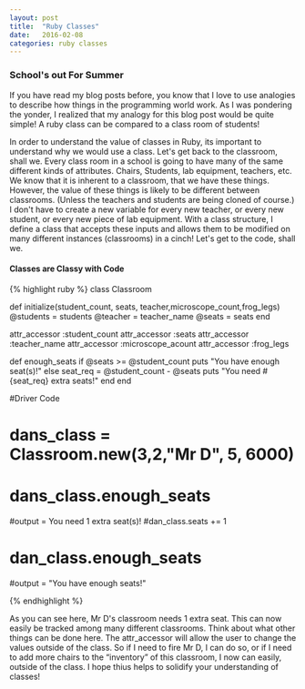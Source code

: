 ```yaml
---
layout: post
title:  "Ruby Classes"
date:   2016-02-08
categories: ruby classes
---
```


### School's out For Summer

If you have read my blog posts before, you know that I love to use
analogies to describe how things in the programming world work. As I was
pondering the yonder, I realized that my analogy for this blog post
would be quite simple! A ruby class can be compared to a class room of
students!

In order to understand the value of classes in Ruby, its important to
understand why we would use a class. Let's get back to the classroom,
shall we. Every class room in a school is going to have many of the same
different kinds of attributes. Chairs, Students, lab equipment,
teachers, etc. We know that it is inherent to a classroom, that we have
these things. However, the value of these things is likely to be
different between classrooms. (Unless the teachers and students are
being cloned of course.) I don't have to create a new variable for every
new teacher, or every new student, or every new piece of lab equipment.
With a class structure, I define a class that accepts these inputs and
allows them to be modified on many different instances (classrooms) in a
cinch! Let's get to the code, shall we.

#### Classes are Classy with Code

{% highlight ruby %}
class Classroom

def initialize(student_count, seats, teacher,microscope_count,frog_legs)
	@students = students
	@teacher = teacher_name
	@seats = seats
end

attr_accessor :student_count
attr_accessor :seats
attr_accessor :teacher_name
attr_accessor :microscope_acount
attr_accessor :frog_legs

def enough_seats
	if @seats >= @student_count
	puts "You have enough seat(s)!"
	else 
	seat_req = @student_count - @seats
	puts "You need #{seat_req} extra seats!"
end
end

#Driver Code

# dans_class = Classroom.new(3,2,"Mr D", 5, 6000)
# dans_class.enough_seats
#output = You need 1 extra seat(s)!
#dan_class.seats += 1
# dan_class.enough_seats
#output = "You have enough seats!"

{% endhighlight %}


As you can see here, Mr D's classroom needs 1 extra seat. This can now
easily be tracked among many different classrooms. Think about what
other things can be done here. The attr\_accessor will allow the user to
change the values outside of the class. So if I need to fire Mr D, I can
do so, or if I need to add more chairs to the “inventory” of this
classroom, I now can easily, outside of the class. I hope thius helps to
solidify your understanding of classes!
